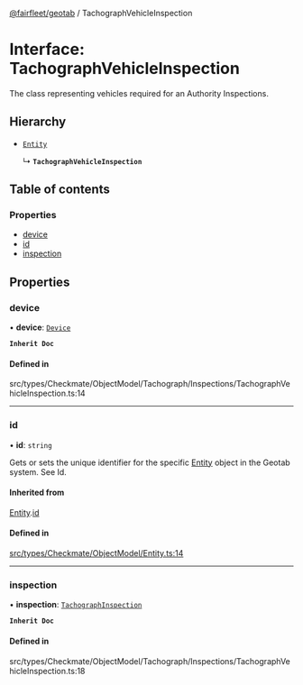 [@fairfleet/geotab](../README.md) / TachographVehicleInspection

# Interface: TachographVehicleInspection

The class representing vehicles required for an Authority Inspections.

## Hierarchy

- [`Entity`](Entity.md)

  ↳ **`TachographVehicleInspection`**

## Table of contents

### Properties

- [device](TachographVehicleInspection.md#device)
- [id](TachographVehicleInspection.md#id)
- [inspection](TachographVehicleInspection.md#inspection)

## Properties

### device

• **device**: [`Device`](Device.md)

**`Inherit Doc`**

#### Defined in

src/types/Checkmate/ObjectModel/Tachograph/Inspections/TachographVehicleInspection.ts:14

___

### id

• **id**: `string`

Gets or sets the unique identifier for the specific [Entity](Entity.md) object in the Geotab system. See Id.

#### Inherited from

[Entity](Entity.md).[id](Entity.md#id)

#### Defined in

[src/types/Checkmate/ObjectModel/Entity.ts:14](https://github.com/fairfleet/geotab/blob/ff38bfc/src/types/Checkmate/ObjectModel/Entity.ts#L14)

___

### inspection

• **inspection**: [`TachographInspection`](TachographInspection.md)

**`Inherit Doc`**

#### Defined in

src/types/Checkmate/ObjectModel/Tachograph/Inspections/TachographVehicleInspection.ts:18
